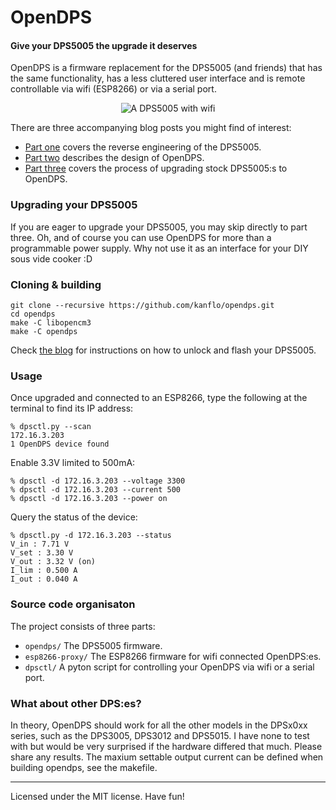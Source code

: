 # OpenDPS

#### Give your DPS5005 the upgrade it deserves

OpenDPS is a firmware replacement for the DPS5005 (and friends) that has the same functionality, has a less cluttered user interface and is remote controllable via wifi (ESP8266) or via a serial port.

<p align="center">
<img src="https://raw.githubusercontent.com/kanflo/opendps/master/image.jpg" alt="A DPS5005 with wifi"/>
</p>

There are three accompanying blog posts you might find of interest:

* [Part one](https://johan.kanflo.com/hacking-the-dps5005/) covers the reverse engineering of the DPS5005.
* [Part two](https://johan.kanflo.com/opendps-design/) describes the design of OpenDPS.
* [Part three](https://johan.kanflo.com/upgrading-your-dps5005/) covers the process of upgrading stock DPS5005:s to OpenDPS.

### Upgrading your DPS5005

If you are eager to upgrade your DPS5005, you may skip directly to part three. Oh, and of course you can use OpenDPS for more than a programmable power supply. Why not use it as an interface for your DIY sous vide cooker :D


### Cloning & building

```
git clone --recursive https://github.com/kanflo/opendps.git
cd opendps
make -C libopencm3
make -C opendps
```

Check [the blog](https://johan.kanflo.com/upgrading-your-dps5005/) for instructions on how to unlock and flash your DPS5005.

### Usage

Once upgraded and connected to an ESP8266, type the following at the terminal to find its IP address:

```
% dpsctl.py --scan
172.16.3.203
1 OpenDPS device found
```

Enable 3.3V limited to 500mA:

```
% dpsctl -d 172.16.3.203 --voltage 3300
% dpsctl -d 172.16.3.203 --current 500
% dpsctl -d 172.16.3.203 --power on
```
Query the status of the device:

```
% dpsctl.py -d 172.16.3.203 --status
V_in : 7.71 V
V_set : 3.30 V
V_out : 3.32 V (on)
I_lim : 0.500 A
I_out : 0.040 A
```

### Source code organisaton

The project consists of three parts:

* ```opendps/``` The DPS5005 firmware.
* ```esp8266-proxy/``` The ESP8266 firmware for wifi connected OpenDPS:es.
* ```dpsctl/``` A pyton script for controlling your OpenDPS via wifi or a serial port.

### What about other DPS:es?

In theory, OpenDPS should work for all the other models in the DPSx0xx series, such as the DPS3005, DPS3012 and DPS5015. I have none to test with but would be very surprised if the hardware differed that much. Please share any results. The maxium settable output current can be defined when building opendps, see the makefile.

---
Licensed under the MIT license. Have fun!
